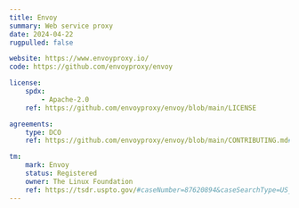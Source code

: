 ```yaml
---
title: Envoy
summary: Web service proxy
date: 2024-04-22
rugpulled: false

website: https://www.envoyproxy.io/
code: https://github.com/envoyproxy/envoy

license:
    spdx:
        - Apache-2.0
    ref: https://github.com/envoyproxy/envoy/blob/main/LICENSE

agreements:
    type: DCO
    ref: https://github.com/envoyproxy/envoy/blob/main/CONTRIBUTING.md#dco-sign-your-work

tm:
    mark: Envoy
    status: Registered
    owner: The Linux Foundation
    ref: https://tsdr.uspto.gov/#caseNumber=87620894&caseSearchType=US_APPLICATION&caseType=DEFAULT&searchType=statusSearch
---
```

